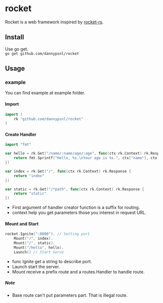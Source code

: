 # rocket
Rocket is a web framework inspired by [rocket-rs](https://github.com/SergioBenitez/Rocket).
## Install
Use go get.<br>
`go get github.com/dannypsnl/rocket`
## Usage
### example
You can find example at example folder.
#### Import
```go
import (
    rk "github.com/dannypsnl/rocket"
)
```
#### Create Handler
```go
import "fmt"

var hello = rk.Get("/name/:name/age/:age", func(ctx rk.Context) rk.Response {
    return fmt.Sprintf("Hello, %s.\nYour age is %s.", ctx["name"], ctx["age"])
})

var index = rk.Get("/", func(ctx rk.Context) rk.Response {
    return "index"
})

var static = rk.Get("/*path", func(ctx rk.Context) rk.Response {
    return "static"
})
```
- First argument of handler creator function is a suffix for routing.
- context help you get parameters those you interest in request URL.
#### Mount and Start
```go
rocket.Ignite(":8080"). // Setting port
    Mount("/", index).
    Mount("/", static).
    Mount("/hello", hello).
    Launch() // Start Serve
```
- func Ignite get a string to describe port.
- Launch start the server.
- Mount receive a prefix route and a routes.Handler to handle route.
##### Note
- Base route can't put parameters part. That is illegal route.
